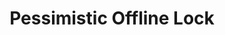 ---
title: Pessimistic Offline Lock
permalink: /patterns/persistenz/pessimisticofflinelock
sidebar:
    nav: persistenz
---